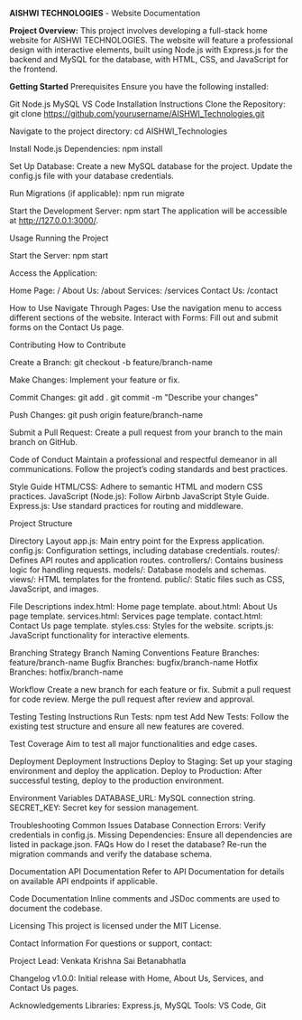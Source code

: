 **AISHWI TECHNOLOGIES** - Website Documentation

**Project Overview:**
This project involves developing a full-stack home website for AISHWI TECHNOLOGIES. The website will feature a professional design with interactive elements, built using Node.js with Express.js for the backend and MySQL for the database, with HTML, CSS, and JavaScript for the frontend.

**Getting Started**
Prerequisites
Ensure you have the following installed:

Git
Node.js
MySQL
VS Code
Installation Instructions
Clone the Repository:
git clone https://github.com/yourusername/AISHWI_Technologies.git

Navigate to the project directory:
cd AISHWI_Technologies

Install Node.js Dependencies:
npm install

Set Up Database:
Create a new MySQL database for the project.
Update the config.js file with your database credentials.

Run Migrations (if applicable):
npm run migrate

Start the Development Server:
npm start
The application will be accessible at http://127.0.0.1:3000/.

Usage
Running the Project

Start the Server:
npm start

Access the Application:

Home Page: /
About Us: /about
Services: /services
Contact Us: /contact

How to Use
Navigate Through Pages: Use the navigation menu to access different sections of the website.
Interact with Forms: Fill out and submit forms on the Contact Us page.

Contributing
How to Contribute

Create a Branch:
git checkout -b feature/branch-name

Make Changes:
Implement your feature or fix.

Commit Changes:
git add .
git commit -m "Describe your changes"

Push Changes:
git push origin feature/branch-name

Submit a Pull Request: Create a pull request from your branch to the main branch on GitHub.

Code of Conduct
Maintain a professional and respectful demeanor in all communications. Follow the project’s coding standards and best practices.

Style Guide
HTML/CSS: Adhere to semantic HTML and modern CSS practices.
JavaScript (Node.js): Follow Airbnb JavaScript Style Guide.
Express.js: Use standard practices for routing and middleware.

Project Structure

Directory Layout
app.js: Main entry point for the Express application.
config.js: Configuration settings, including database credentials.
routes/: Defines API routes and application routes.
controllers/: Contains business logic for handling requests.
models/: Database models and schemas.
views/: HTML templates for the frontend.
public/: Static files such as CSS, JavaScript, and images.


File Descriptions
index.html: Home page template.
about.html: About Us page template.
services.html: Services page template.
contact.html: Contact Us page template.
styles.css: Styles for the website.
scripts.js: JavaScript functionality for interactive elements.

Branching Strategy
Branch Naming Conventions
Feature Branches: feature/branch-name
Bugfix Branches: bugfix/branch-name
Hotfix Branches: hotfix/branch-name

Workflow
Create a new branch for each feature or fix.
Submit a pull request for code review.
Merge the pull request after review and approval.

Testing
Testing Instructions
Run Tests:
npm test
Add New Tests: Follow the existing test structure and ensure all new features are covered.

Test Coverage
Aim to test all major functionalities and edge cases.

Deployment
Deployment Instructions
Deploy to Staging: Set up your staging environment and deploy the application.
Deploy to Production: After successful testing, deploy to the production environment.

Environment Variables
DATABASE_URL: MySQL connection string.
SECRET_KEY: Secret key for session management.

Troubleshooting
Common Issues
Database Connection Errors: Verify credentials in config.js.
Missing Dependencies: Ensure all dependencies are listed in package.json.
FAQs
How do I reset the database? Re-run the migration commands and verify the database schema.

Documentation
API Documentation
Refer to API Documentation for details on available API endpoints if applicable.

Code Documentation
Inline comments and JSDoc comments are used to document the codebase.

Licensing
This project is licensed under the MIT License.

Contact Information
For questions or support, contact:

Project Lead: Venkata Krishna Sai Betanabhatla

Changelog
v1.0.0: Initial release with Home, About Us, Services, and Contact Us pages.

Acknowledgements
Libraries: Express.js, MySQL
Tools: VS Code, Git
